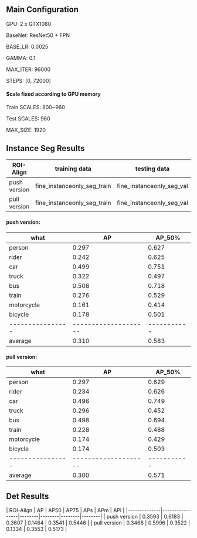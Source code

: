 ## Main Configuration

GPU: 2 x GTX1080

BaseNet: ResNet50 + FPN

BASE_LR: 0.0025

GAMMA: 0.1

MAX_ITER: 96000

STEPS: [0, 72000]

#### Scale fixed according to GPU memory

Train SCALES: 800~960

Test SCALES: 960

MAX_SIZE: 1920


## Instance Seg Results

| ROI-Align    | training data               | testing data              | AP      | AP@0.5  | training time |
|--------------|-----------------------------|---------------------------|---------|---------|---------------|
| push version | fine_instanceonly_seg_train | fine_instanceonly_seg_val | 31.0    | 58.3    | 0.73s / iter  |
| pull version | fine_instanceonly_seg_train | fine_instanceonly_seg_val | 30.0    | 57.1    | 2.19s / iter  |

#### push version:

| what           |             AP     |   AP_50%  |
|----------------|--------------------|-----------|
| person         |          0.297     |    0.627  |
| rider          |          0.242     |    0.625  |
| car            |          0.499     |    0.751  |
| truck          |          0.322     |    0.497  |
| bus            |          0.508     |    0.718  |
| train          |          0.276     |    0.529  |
| motorcycle     |          0.161     |    0.414  |
| bicycle        |          0.178     |    0.501  |
|----------------|--------------------|-----------|
| average        |          0.310     |    0.583  |

#### pull version:

| what           |             AP     |   AP_50%  |
|----------------|--------------------|-----------|
| person         |          0.297     |    0.629  |
| rider          |          0.234     |    0.626  |
| car            |          0.496     |    0.749  |
| truck          |          0.296     |    0.452  |
| bus            |          0.498     |    0.694  |
| train          |          0.228     |    0.488  |
| motorcycle     |          0.174     |    0.429  |
| bicycle        |          0.174     |    0.503  |
|----------------|--------------------|-----------|
| average        |          0.300     |    0.571  |

## Det Results

| ROI-Align    | AP     | AP50   | AP75   | APs    | APm    | APl    |
|--------------|-----------------|--------|--------|--------|--------|
| push version | 0.3593 | 0.6183 | 0.3607 | 0.1464 | 0.3541 | 0.5446 |
| pull version | 0.3468 | 0.5996 | 0.3522 | 0.1334 | 0.3553 | 0.5173 |

